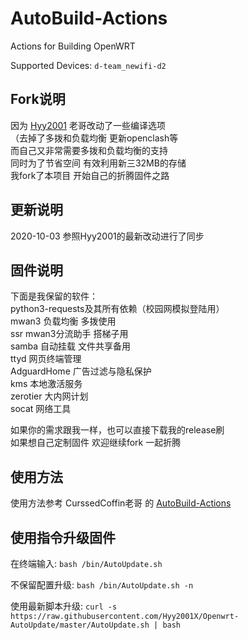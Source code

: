 # AutoBuild-Actions
Actions for Building OpenWRT

Supported Devices: `d-team_newifi-d2`

## Fork说明

因为 [Hyy2001](https://github.com/Hyy2001X) 老哥改动了一些编译选项  
（去掉了多拨和负载均衡 更新openclash等  
而自己又非常需要多拨和负载均衡的支持  
同时为了节省空间 有效利用新三32MB的存储  
我fork了本项目 开始自己的折腾固件之路

## 更新说明

2020-10-03 参照Hyy2001的最新改动进行了同步

## 固件说明

下面是我保留的软件：  
python3-requests及其所有依赖（校园网模拟登陆用）  
mwan3 负载均衡 多拨使用  
ssr mwan3分流助手 搭梯子用  
samba 自动挂载 文件共享备用  
ttyd 网页终端管理  
AdguardHome 广告过滤与隐私保护  
kms 本地激活服务  
zerotier 大内网计划  
socat 网络工具  

如果你的需求跟我一样，也可以直接下载我的release刷  
如果想自己定制固件 欢迎继续fork 一起折腾

## 使用方法

使用方法参考 CurssedCoffin老哥 的 [AutoBuild-Actions](https://github.com/CurssedCoffin/AutoBuild-Actions)

## 使用指令升级固件

在终端输入: `bash /bin/AutoUpdate.sh`

不保留配置升级: `bash /bin/AutoUpdate.sh -n`

使用最新脚本升级: `curl -s https://raw.githubusercontent.com/Hyy2001X/Openwrt-AutoUpdate/master/AutoUpdate.sh | bash`
